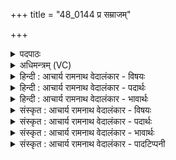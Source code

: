 +++
title = "48_0144 प्र सम्राजम्"

+++
<details><summary>पदपाठः</summary>

प्र꣢। स꣣म्रा꣡ज꣢म्। स꣣म्। रा꣡ज꣢꣯म्। च꣣र्षणी꣣ना꣢म्। इ꣡न्द्र꣢꣯म्। स्तो꣣त। न꣡व्य꣢꣯म्। गी꣣र्भिः꣢। न꣡र꣢꣯म्। नृ꣣षा꣡ह꣢म्। नृ꣣। सा꣡ह꣢꣯म्। मँ꣡हि꣢꣯ष्ठम्। १४४।
</details>

<details><summary>अधिमन्त्रम् (VC)</summary>

- इन्द्रः
- इरिम्बिठिः काण्वः
- गायत्री
- षड्जः
- ऐन्द्रं काण्डम्
</details>

<details><summary>हिन्दी : आचार्य रामनाथ वेदालंकार - विषयः</summary>

मनुष्यों को परमात्मा और राजा की स्तुति करने की प्रेरणा करते हैं।
</details>

<details><summary>हिन्दी : आचार्य रामनाथ वेदालंकार - पदार्थः</summary>

पदार्थान्वय -  हे भाइयो ! तुम (चर्षणीनाम्) मनुष्यों के (सम्राजम्) सम्राट्, (नव्यम्) नवीन वा स्तवनयोग्य, (नरम्) नेता, पौरुषवान्, (नृषाहम्) दुष्टजनों को पराजित करनेवाले, (मंहिष्ठम्) अतिशय दानी (इन्द्रम्) वीर परमात्मा और राजा का (गीर्भिः) वेद-वाणियों तथा निज वाणियों से (प्र स्तोत) भली-भाँति कीर्तिगान करो ॥१०॥ इस मन्त्र में अर्थश्लेष अलङ्कार है ॥१०॥
</details>

<details><summary>हिन्दी : आचार्य रामनाथ वेदालंकार - भावार्थः</summary>

भावार्थ -  मनुष्यों को चाहिए कि परमात्मा और राजा की धवल कीर्ति का गान करें और उनके गुणों को अपने जीवन में धारण करें ॥१०॥ इस दशति में इन्द्र के सहायक मरुतों के वर्णनपूर्वक इन्द्र का महत्त्व प्रतिपादित होने से; ब्रह्मणस्पति, वृत्रहा, सविता, शक्र नामों से इन्द्र की स्तुति होने से, इन्द्र से दुःस्वप्न-विनाश की प्रार्थना होने से और इन्द्र की स्तुति के लिए प्रेरणा होने से इस दशति के विषय की पूर्व दशति के साथ सङ्गति है ॥ द्वितीय प्रपाठक में प्रथम अर्ध की पञ्चम दशति समाप्त ॥ द्वितीय अध्याय में तृतीय खण्ड समाप्त ॥
</details>

<details><summary>संस्कृत : आचार्य रामनाथ वेदालंकार - विषयः</summary>

अथ मनुष्यान् परमात्मानं नृपतिं च स्तोतुं प्रेरयति।
</details>

<details><summary>संस्कृत : आचार्य रामनाथ वेदालंकार - पदार्थः</summary>

पदार्थान्वय -  हे भ्रातरः ! यूयम् (चर्षणीनाम्) मनुष्याणाम्। चर्षणय इति मनुष्यनामसु पठितम्। निघं० २।३। (सम्राजम्) अधीश्वरम्, (नव्यम्) नूतनम्, स्तोतुमर्हं वा। अत्र नवसूरमर्तयविष्ठेभ्यो यत्।’ अ० ५।४।२५ वा० इति नवशब्दाद् स्वार्थे यत्। नव्यम् इति (नवनाम)। निघं० ३।२८। यद्वा, णु स्तुतौ धातोर्यत्। ‘यतोऽनावः।’ अ० ६।१।२१३ इत्याद्युदात्तत्वम्। (नरम्) नेतारम्, पौरुषवन्तम्। नृणाति नयतीति नरः। (नॄ) नये क्र्यादिः। (नृषाहम्) नॄन् दुष्टजनान् सहते पराभवतीति नृषाट्, तम्। नृ पूर्वात् षह मर्षणे धातोः छन्दसि सहः।’ अ० ३।२।६३ इति ण्विः। (मंहिष्ठम्) दातृतमम्। मंहते दानकर्मा। निघं० ३।२०, ततस्तृचि मंहिता। अतिशयेन मंहिता मंहिष्ठः। तुश्छन्दसि। ५।३।५९ इति इष्ठनि तुरिष्ठेमेयस्सु।’ अ० ६।४।१५४ इति तृचो लोपः। (इन्द्रम्) वीरं परमात्मानं नृपतिं वा (गीर्भिः) वेदवाग्भिः, स्ववाग्भिर्वा (प्र स्तोत) प्रकृष्टतया स्तुवध्वम् गुणवर्णनेन कीर्तयत। प्र पूर्वात् ष्टुञ् स्तुतौ धातोः लोटि प्रस्तुत इति प्राप्ते तप्तनप्तनथनाश्च। अ० ७।१।४५ इति तस्य तबादेशः, तस्य च पित्त्वेन ङित्वाभावाद् गुणनिषेधो न ॥१०॥ अत्र अर्थश्लेषालेङ्कारः ॥१०॥
</details>

<details><summary>संस्कृत : आचार्य रामनाथ वेदालंकार - भावार्थः</summary>

भावार्थ -  मनुष्यैः परमात्मनो नृपतेश्च धवला कीर्तिर्गातव्या तद्गुणाश्च स्वजीवने धारणीयाः। अत्रेन्द्रस्य सहायानां मरुतां वर्णनपूर्वकं तन्महत्त्वप्रतिपादनाद्, ब्रह्मणस्पति-वृत्रह-सवितृ-शक्रनामभि- स्तत्स्तवनात्, ततो दुःष्वप्नविनाशप्रार्थनात्, तत्स्तुत्यर्थं प्रेरणाच्चैतद्दशत्यर्थस्य पूर्वदशत्यर्थेन सह सङ्गतिर्वेद्या ॥ इति द्वितीये प्रपाठके प्रथमार्धे पञ्चमी दशतिः॥ इति द्वितीयाध्याये तृतीयः खण्डः ॥
</details>

<details><summary>संस्कृत : आचार्य रामनाथ वेदालंकार - पादटिप्पनी</summary>

टिप्पनी -   १. ऋ० ८।१६।१, अथ० २०।४४।१
</details>